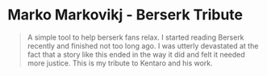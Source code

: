 # Marko Markovikj - Berserk Tribute

> A simple tool to help berserk fans relax. I started reading Berserk recently and finished not too long ago. I was utterly devastated at the fact that a story like this ended in the way it did and felt it needed more justice. This is my tribute to Kentaro and his work.
